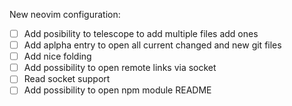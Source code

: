 New neovim configuration:

- [ ] Add posibility to telescope to add multiple files add ones
- [ ] Add aplpha entry to open all current changed and new git files
- [ ] Add nice folding
- [ ] Add possibility to open remote links via socket
- [ ] Read socket support
- [ ] Add possibility to open npm module README
